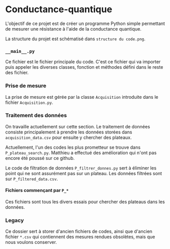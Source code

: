 # Conductance-quantique

L'objectif de ce projet est de créer un programme Python simple permettant de mesurer une résistance à l'aide de la conductance quantique.

La structure du projet est schématisé dans `structure du code.png`.

### `__main__.py`
Ce fichier est le fichier principale du code. C'est ce fichier qui va importer puis appeler les diverses classes, fonction et méthodes défini dans le reste des fichier.

### Prise de mesure
La prise de mesure est gérée par la classe `Acquisition` introduite dans le fichier `Acquisition.py`.

### Traitement des données
On travaille actuellement sur cette section. Le traitement de données consiste principalement à prendre les données storées dans `acquisition_data.csv` pour ensuite y chercher des plateaux.

Actuellement, l'un des codes les plus prometteur se trouve dans `P_plateau_search.py`. Matthieu a effectué des amélioration qui n'ont pas encore été poussé sur ce github.

Le code de filtration de données `P_filtrer_donnes.py` sert à éliminer les point qui ne sont assurément pas sur un plateau. Les données filtrées sont sur `P_filtered_data.csv`.

#### Fichiers commençant par `P_*`
Ces fichiers sont tous les divers essais pour chercher des plateaus dans les données.

### Legacy
Ce dossier sert à storer d'ancien fichiers de codes, ainsi que d'ancien fichier `*.csv` qui contiennent des mesures rendues obsolètes, mais que nous voulons conserver.